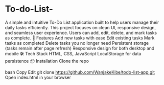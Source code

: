 # To-do-List-
A simple and intuitive To-Do List application built to help users manage their daily tasks efficiently. This project focuses on clean UI, responsive design, and seamless user experience. Users can add, edit, delete, and mark tasks as complete.
🚀 Features
Add new tasks with ease
Edit existing tasks
Mark tasks as completed
Delete tasks you no longer need
Persistent storage (tasks remain after page refresh)
Responsive design for both desktop and mobile
🛠️ Tech Stack
HTML, CSS, JavaScript
LocalStorage for data persistence
📦 Installation
Clone the repo

bash
Copy
Edit
git clone https://github.com/WanjakeKibe/todo-list-app.git
Open index.html in your browser
